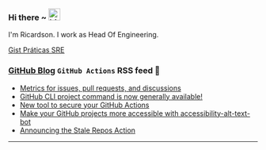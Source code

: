 ### Hi there ~ <img src="https://user-images.githubusercontent.com/1303154/88677602-1635ba80-d120-11ea-84d8-d263ba5fc3c0.gif" width="24px" alt="hi">

I'm Ricardson. I work as Head Of Engineering.

[Gist Práticas SRE](https://gist.github.com/r1w1s1/1ca63e1afb467410ddbb9081214a51ac)

### [GitHub Blog](https://github.blog/) `GitHub Actions` RSS feed 📖

<!--START_SECTION:feed-->
* [Metrics for issues, pull requests, and discussions](https:&#x2F;&#x2F;github.blog&#x2F;2023-07-19-metrics-for-issues-pull-requests-and-discussions&#x2F;)
* [GitHub CLI project command is now generally available!](https:&#x2F;&#x2F;github.blog&#x2F;2023-07-11-github-cli-project-command-is-now-generally-available&#x2F;)
* [New tool to secure your GitHub Actions](https:&#x2F;&#x2F;github.blog&#x2F;2023-06-26-new-tool-to-secure-your-github-actions&#x2F;)
* [Make your GitHub projects more accessible with accessibility-alt-text-bot](https:&#x2F;&#x2F;github.blog&#x2F;2023-06-12-make-your-github-projects-more-accessible-with-accessibility-alt-text-bot&#x2F;)
* [Announcing the Stale Repos Action](https:&#x2F;&#x2F;github.blog&#x2F;2023-06-05-announcing-the-stale-repos-action&#x2F;)
<!--END_SECTION:feed-->

---------

<!--
**r1williams/r1williams** is a ✨ _special_ ✨ repository because its `README.md` (this file) appears on your GitHub profile.


